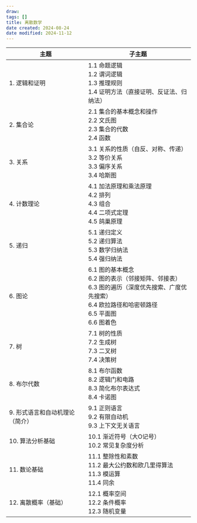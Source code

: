 ```yaml
---
draw:
tags: []
title: 离散数学
date created: 2024-08-24
date modified: 2024-11-12
---
```


| 主题 | 子主题 |
|------|--------|
| 1. 逻辑和证明 | 1.1 命题逻辑<br>1.2 谓词逻辑<br>1.3 推理规则<br>1.4 证明方法（直接证明、反证法、归纳法）|
| 2. 集合论 | 2.1 集合的基本概念和操作<br>2.2 文氏图<br>2.3 集合的代数<br>2.4 函数 |
| 3. 关系 | 3.1 关系的性质（自反、对称、传递）<br>3.2 等价关系<br>3.3 偏序关系<br>3.4 哈斯图 |
| 4. 计数理论 | 4.1 加法原理和乘法原理<br>4.2 排列<br>4.3 组合<br>4.4 二项式定理<br>4.5 鸽巢原理 |
| 5. 递归 | 5.1 递归定义<br>5.2 递归算法<br>5.3 数学归纳法<br>5.4 强归纳法 |
| 6. 图论 | 6.1 图的基本概念<br>6.2 图的表示（邻接矩阵、邻接表）<br>6.3 图的遍历（深度优先搜索、广度优先搜索）<br>6.4 欧拉路径和哈密顿路径<br>6.5 平面图<br>6.6 图着色 |
| 7. 树 | 7.1 树的性质<br>7.2 生成树<br>7.3 二叉树<br>7.4 决策树 |
| 8. 布尔代数 | 8.1 布尔函数<br>8.2 逻辑门和电路<br>8.3 简化布尔表达式<br>8.4 卡诺图 |
| 9. 形式语言和自动机理论（简介）| 9.1 正则语言<br>9.2 有限自动机<br>9.3 上下文无关语言 |
| 10. 算法分析基础 | 10.1 渐近符号（大O记号）<br>10.2 常见复杂度分析 |
| 11. 数论基础 | 11.1 整除性和素数<br>11.2 最大公约数和欧几里得算法<br>11.3 模运算<br>11.4 同余 |
| 12. 离散概率（基础）| 12.1 概率空间<br>12.2 条件概率<br>12.3 随机变量 |
